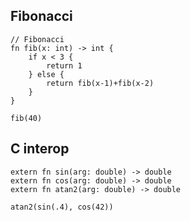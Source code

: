 ## Fibonacci

```fas
// Fibonacci
fn fib(x: int) -> int {
    if x < 3 {
        return 1
    } else {
        return fib(x-1)+fib(x-2)
    }
}

fib(40)
```

## C interop

```fas
extern fn sin(arg: double) -> double
extern fn cos(arg: double) -> double
extern fn atan2(arg: double) -> double

atan2(sin(.4), cos(42))
```